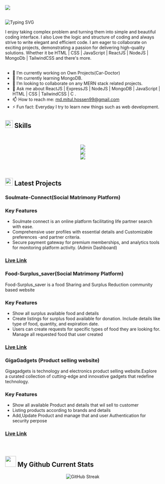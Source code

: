 
<a href="">
<img src="https://raw.githubusercontent.com/mdmitulhossen/mdmitulhossen/main/Images/cover.png" />
</a>
<br/>
<br/>
<p>
<img src="https://readme-typing-svg.demolab.com?font=Fira+Code&weight=600&size=22&pause=1000&color=E44AF7&random=false&width=435&height=40&lines=Hi%2C+I'm+Md+Mitul+Hossain;Web+Developer" alt="Typing SVG" />
</p>
I enjoy taking complex problem and turning them into simple and beautiful coding interface. I also Love the logic and structure of coding and always strive to write elegant and efficient code. I am eager to collaborate on exciting projects, demonstrating a passion for delivering high-quality solutions. Whether it be HTML | CSS | JavaScript | ReactJS | NodeJS | MongoDb  | TailwindCSS and there's more.

<br/>
<br/>

- 🔭 I’m currently working on Own Projects(Car-Doctor) 
- 🌱 I’m currently learning MongoDB. 
- 👯 I’m looking to collaborate on any MERN stack related projects. 
- 💬 Ask me about ReactJS | ExpressJS | NodeJS | MongoDB | JavaScript | HTML | CSS |  TailwindCSS | C . 
- 📫 How to reach me: md.mitul.hossen99@gmail.com 
- ⚡ Fun fact: Everyday I try to learn new things such as web development. 


## <img src="https://media2.giphy.com/media/QssGEmpkyEOhBCb7e1/giphy.gif?cid=ecf05e47a0n3gi1bfqntqmob8g9aid1oyj2wr3ds3mg700bl&rid=giphy.gif" width ="25"> Skills
<br>

<p align="center">
    <img src="https://skillicons.dev/icons?i=html,css,js,react,tailwind" />
    <br>
    <img src="https://skillicons.dev/icons?i=mongodb,nodejs,express,bootstrap,firebase,materialui" />
    <br>
    <img src="https://skillicons.dev/icons?i=git,github,netlify,redux,vercel,vite" />
</p>
<br>

##  <img src="https://c.tenor.com/NCRHhqkXrJYAAAAi/programmers-go-internet.gif" width="25"> Latest Projects

<h3>Soulmate-Connect(Social Matrimony Platform)</h3>

### Key Features

- Soulmate connect is an online platform facilitating life partner search with ease.
- Comprehensive user profiles with essential details and Customizable preferences -and partner criteria. 
- Secure payment gateway for premium memberships, and analytics tools for monitoring platform activity. (Admin Dashboard)

### <a href="https://soulmate-connect.web.app/">Live Link</a>

<h3>Food-Surplus_saver(Social Matrimony Platform)</h3>
Food-Surplus_saver is a food Sharing and Surplus Reduction community based website

### Key Features

- Show all surplus available food and details
- Create listings for surplus food available for donation. Include details like type of food, quantity, and expiration date.
- Users can create requests for specific types of food they are looking for. Manage all requested food that user created 

### <a href="https://food-surplus-saver.web.app">Live Link</a>

<h3>GigaGadgets (Product selling website)</h3>
Gigagadgets is technology and electronics product selling website.Explore a curated collection of cutting-edge and innovative gadgets that redefine technology.

### Key Features

- Show all  available Product and details that wil sell to customer
- Listing products according to brands and details
- Add,Update Product and manage that and user Authentication for security perpose

### <a href="https://gigagadgets-f4dcf.web.app/">Live Link</a>


<br>

## <img src="https://media.giphy.com/media/iY8CRBdQXODJSCERIr/giphy.gif" width="35"> My Github Current Stats

<p align="center">
<img src="https://github-readme-streak-stats.herokuapp.com?user=mdmitulhossen&theme=calm-pink" alt="GitHub Streak" />
</p>
